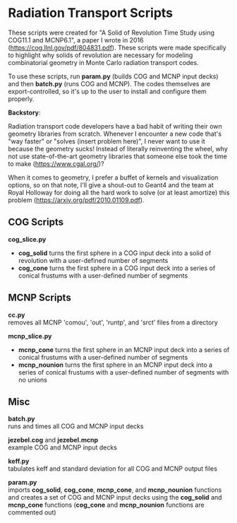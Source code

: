 # Radiation Transport Scripts

These scripts were created for "A Solid of Revolution Time Study using COG11.1 and MCNP6.1", a paper I wrote in 2016 (https://cog.llnl.gov/pdf/804831.pdf).
These scripts were made specifically to highlight why solids of revolution are necessary for modeling combinatorial geometry in Monte Carlo radiation transport codes.  
  
To use these scripts, run **param.py** (builds COG and MCNP input decks) and then **batch.py** (runs COG and MCNP). The codes themselves are export-controlled, so it's up to the user to install and configure them properly.  
  
**Backstory**:
  
Radiation transport code developers have a bad habit of writing their own geometry libraries from scratch. Whenever I encounter a new code that's "way faster" or "solves (insert problem here)", I never want to use it because the geometry sucks! Instead of literally reinventing the wheel, why not use state-of-the-art geometry libraries that someone else took the time to make (https://www.cgal.org/)?
  
When it comes to geometry, I prefer a buffet of kernels and visualization options, so on that note, I'll give a shout-out to Geant4 and the team at Royal Holloway for doing all the hard work to solve (or at least amortize) this problem (https://arxiv.org/pdf/2010.01109.pdf).

## COG Scripts
**cog_slice.py**  
* **cog_solid** turns the first sphere in a COG input deck into a solid of revolution with a user-defined number of segments  
* **cog_cone** turns the first sphere in a COG input deck into a series of conical frustums with a user-defined number of segments

## MCNP Scripts
**cc.py**  
removes all MCNP 'comou', 'out', 'runtp', and 'srct' files from a directory

**mcnp_slice.py**  
* **mcnp_cone** turns the first sphere in an MCNP input deck into a series of conical frustums with a user-defined number of segments  
* **mcnp_nounion** turns the first sphere in an MCNP input deck into a series of conical frustums with a user-defined number of segments with no unions

## Misc

**batch.py**  
runs and times all COG and MCNP input decks

**jezebel.cog** and **jezebel.mcnp**  
example COG and MCNP input decks

**keff.py**  
tabulates keff and standard deviation for all COG and MCNP output files

**param.py**  
imports **cog_solid**, **cog_cone**, **mcnp_cone**, and **mcnp_nounion** functions and creates a set of COG and MCNP input decks using the **cog_solid** and **mcnp_cone** functions (**cog_cone** and **mcnp_nounion** functions are commented out)
